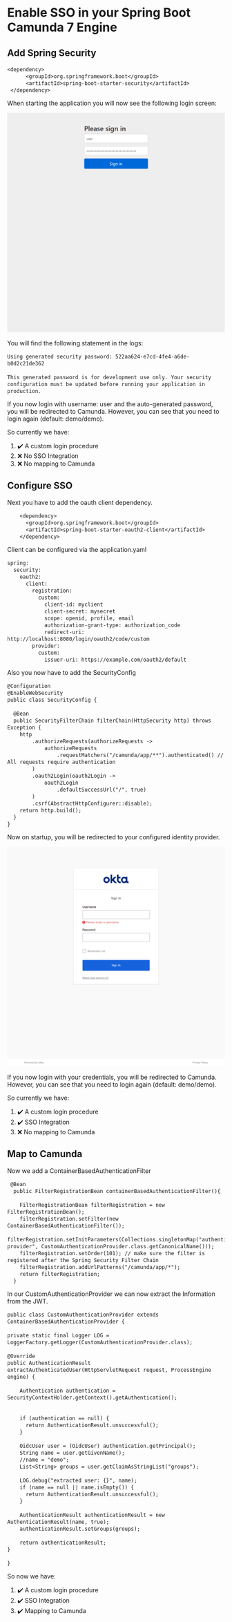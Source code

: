 # Enable SSO in your Spring Boot Camunda 7 Engine

## Add Spring Security

``` 
<dependency>
      <groupId>org.springframework.boot</groupId>
      <artifactId>spring-boot-starter-security</artifactId>
 </dependency>
```

When starting the application you will now see the following login screen:

![Spring Security enabled](documentation%2F01-spring-security-enabled.png)

You will find the following statement in the logs:

``` 
Using generated security password: 522aa624-e7cd-4fe4-a6de-b0d2c21de362

This generated password is for development use only. Your security configuration must be updated before running your application in production.
``` 

If you now login with username: user and the auto-generated password, you will be redirected to Camunda. 
However, you can see that you need to login again (default: demo/demo).

So currently we have:
1. ✔️ A custom login procedure
2. ❌ No SSO Integration
3. ❌ No mapping to Camunda

## Configure SSO
Next you have to add the oauth client dependency.

```
    <dependency>
      <groupId>org.springframework.boot</groupId>
      <artifactId>spring-boot-starter-oauth2-client</artifactId>
    </dependency>
```
Client can be configured via the application.yaml

```
spring:
  security:
    oauth2:
      client:
        registration:
          custom:
            client-id: myclient
            client-secret: mysecret
            scope: openid, profile, email
            authorization-grant-type: authorization_code
            redirect-uri: http://localhost:8080/login/oauth2/code/custom
        provider:
          custom:
            issuer-uri: https://example.com/oauth2/default
```
Also you now have to add the SecurityConfig

```
@Configuration
@EnableWebSecurity
public class SecurityConfig {

  @Bean
  public SecurityFilterChain filterChain(HttpSecurity http) throws Exception {
    http
        .authorizeRequests(authorizeRequests ->
            authorizeRequests
                .requestMatchers("/camunda/app/**").authenticated() // All requests require authentication
        )
        .oauth2Login(oauth2Login ->
            oauth2Login
                .defaultSuccessUrl("/", true)
        )
        .csrf(AbstractHttpConfigurer::disable);
    return http.build();
  }
}
```

Now on startup, you will be redirected to your configured identity provider.

![02-oauth-login-enabled.png](documentation%2F02-oauth-login-enabled.png)

If you now login with your credentials, you will be redirected to Camunda.
However, you can see that you need to login again (default: demo/demo).

So currently we have:
1. ✔️ A custom login procedure
2. ✔️ SSO Integration
3. ❌ No mapping to Camunda

## Map to Camunda

Now we add a ContainerBasedAuthenticationFilter
```
 @Bean
  public FilterRegistrationBean containerBasedAuthenticationFilter(){

    FilterRegistrationBean filterRegistration = new FilterRegistrationBean();
    filterRegistration.setFilter(new ContainerBasedAuthenticationFilter());
    filterRegistration.setInitParameters(Collections.singletonMap("authentication-provider", CustomAuthenticationProvider.class.getCanonicalName()));
    filterRegistration.setOrder(101); // make sure the filter is registered after the Spring Security Filter Chain
    filterRegistration.addUrlPatterns("/camunda/app/*");
    return filterRegistration;
  }
```

In our CustomAuthenticationProvider we can now extract the Information from the JWT.

```
public class CustomAuthenticationProvider extends ContainerBasedAuthenticationProvider {

private static final Logger LOG = LoggerFactory.getLogger(CustomAuthenticationProvider.class);

@Override
public AuthenticationResult extractAuthenticatedUser(HttpServletRequest request, ProcessEngine engine) {

    Authentication authentication = SecurityContextHolder.getContext().getAuthentication();


    if (authentication == null) {
      return AuthenticationResult.unsuccessful();
    }

    OidcUser user = (OidcUser) authentication.getPrincipal();
    String name = user.getGivenName();
    //name = "demo";
    List<String> groups = user.getClaimAsStringList("groups");

    LOG.debug("extracted user: {}", name);
    if (name == null || name.isEmpty()) {
      return AuthenticationResult.unsuccessful();
    }

    AuthenticationResult authenticationResult = new AuthenticationResult(name, true);
    authenticationResult.setGroups(groups);

    return authenticationResult;
}

}
```


So now we have:
1. ✔️ A custom login procedure
2. ✔️ SSO Integration
3. ✔️ Mapping to Camunda